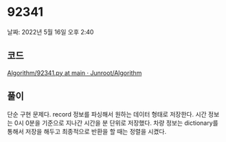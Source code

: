 # 92341

날짜: 2022년 5월 16일 오후 2:40

## 코드

[Algorithm/92341.py at main · Junroot/Algorithm](https://github.com/Junroot/Algorithm/blob/main/programmers/92341.py)

## 풀이

단순 구현 문제다. record 정보를 파싱해서 원하는 데이터 형태로 저장한다. 시간 정보는 0시 0분을 기준으로 지나간 시간을 분 단위로 저장했다. 차량 정보는 dictionary를 통해서 저장을 해두고 최종적으로 반환을 할 때는 정렬을 시켰다.